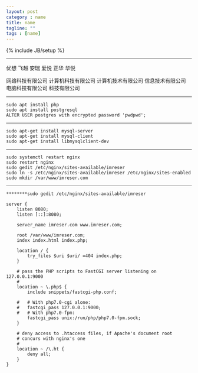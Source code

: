 ```yaml
---
layout: post
category : name
title: name
tagline: ""
tags : [name]
---
```

{% include JB/setup %}




***

优想
飞越
安瑞
爱悦
正华
华悦

网络科技有限公司
计算机科技有限公司
计算机技术有限公司
信息技术有限公司
电脑科技有限公司
科技有限公司

***

	sudo apt install php
	sudo apt install postgresql
	ALTER USER postgres with encrypted password 'pwdpwd';

***

	sudo apt-get install mysql-server 
	sudo apt-get install mysql-client
	sudo apt-get install libmysqlclient-dev

***

	sudo systemctl restart nginx
	sudo restart nginx
	sudo gedit /etc/nginx/sites-available/imreser
	sudo ln -s /etc/nginx/sites-available/imreser /etc/nginx/sites-enabled
	sudo mkdir /var/www/imreser.com
	
***

	********sudo gedit /etc/nginx/sites-available/imreser

	server {
		listen 8080;
		listen [::]:8080;
	
		server_name imreser.com www.imreser.com;
	
		root /var/www/imreser.com;
		index index.html index.php;
	
		location / {
			try_files $uri $uri/ =404 index.php;
		}
	
		# pass the PHP scripts to FastCGI server listening on 127.0.0.1:9000
		#
		location ~ \.php$ {
			include snippets/fastcgi-php.conf;
		
		#	# With php7.0-cgi alone:
		#	fastcgi_pass 127.0.0.1:9000;
		#	# With php7.0-fpm:
			fastcgi_pass unix:/run/php/php7.0-fpm.sock;
		}
	
		# deny access to .htaccess files, if Apache's document root
		# concurs with nginx's one
		#
		location ~ /\.ht {
			deny all;
		}
	}
